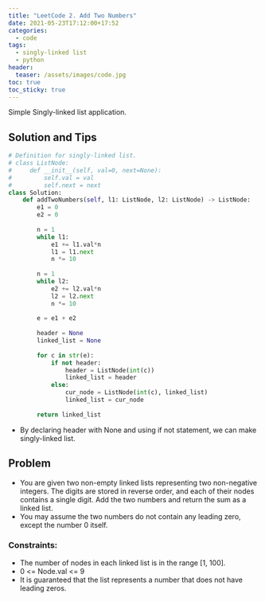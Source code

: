 ```yaml
---
title: "LeetCode 2. Add Two Numbers"
date: 2021-05-23T17:12:00+17:52
categories:
  - code
tags:
  - singly-linked list
  - python
header:
  teaser: /assets/images/code.jpg
toc: true
toc_sticky: true
---
```

Simple Singly-linked list application.

## Solution and Tips
```python
# Definition for singly-linked list.
# class ListNode:
#     def __init__(self, val=0, next=None):
#         self.val = val
#         self.next = next
class Solution:
    def addTwoNumbers(self, l1: ListNode, l2: ListNode) -> ListNode:
        e1 = 0
        e2 = 0
        
        n = 1
        while l1:
            e1 += l1.val*n
            l1 = l1.next
            n *= 10
            
        n = 1
        while l2:
            e2 += l2.val*n
            l2 = l2.next
            n *= 10
            
        e = e1 + e2
            
        header = None
        linked_list = None
        
        for c in str(e):
            if not header:
                header = ListNode(int(c))
                linked_list = header
            else:
                cur_node = ListNode(int(c), linked_list)
                linked_list = cur_node
                
        return linked_list
```

* By declaring header with None and using if not statement, we can make singly-linked list.

## Problem
* You are given two non-empty linked lists representing two non-negative integers. The digits are stored in reverse order, and each of their nodes contains a single digit. Add the two numbers and return the sum as a linked list.
* You may assume the two numbers do not contain any leading zero, except the number 0 itself.

### Constraints:
* The number of nodes in each linked list is in the range [1, 100].
* 0 <= Node.val <= 9
* It is guaranteed that the list represents a number that does not have leading zeros.
